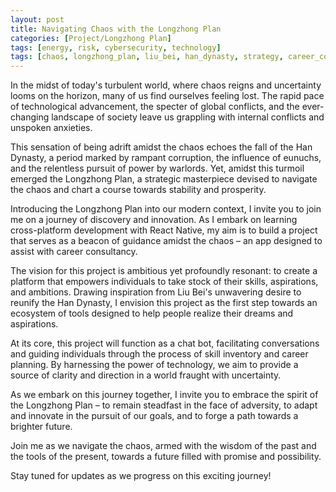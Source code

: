 ```yaml
---
layout: post
title: Navigating Chaos with the Longzhong Plan
categories: [Project/Longzhong Plan]
tags: [energy, risk, cybersecurity, technology]
tags: [chaos, longzhong_plan, liu_bei, han_dynasty, strategy, career_consultancy, react_native, cross_platform_development, skill_inventory, innovation, technology, uncertainty, guidance, ambition, future_planning]
---
```


In the midst of today's turbulent world, where chaos reigns and uncertainty looms on the horizon, many of us find ourselves feeling lost. The rapid pace of technological advancement, the specter of global conflicts, and the ever-changing landscape of society leave us grappling with internal conflicts and unspoken anxieties.

This sensation of being adrift amidst the chaos echoes the fall of the Han Dynasty, a period marked by rampant corruption, the influence of eunuchs, and the relentless pursuit of power by warlords. Yet, amidst this turmoil emerged the Longzhong Plan, a strategic masterpiece devised to navigate the chaos and chart a course towards stability and prosperity.

Introducing the Longzhong Plan into our modern context, I invite you to join me on a journey of discovery and innovation. As I embark on learning cross-platform development with React Native, my aim is to build a project that serves as a beacon of guidance amidst the chaos – an app designed to assist with career consultancy.

The vision for this project is ambitious yet profoundly resonant: to create a platform that empowers individuals to take stock of their skills, aspirations, and ambitions. Drawing inspiration from Liu Bei's unwavering desire to reunify the Han Dynasty, I envision this project as the first step towards an ecosystem of tools designed to help people realize their dreams and aspirations.

At its core, this project will function as a chat bot, facilitating conversations and guiding individuals through the process of skill inventory and career planning. By harnessing the power of technology, we aim to provide a source of clarity and direction in a world fraught with uncertainty.

As we embark on this journey together, I invite you to embrace the spirit of the Longzhong Plan – to remain steadfast in the face of adversity, to adapt and innovate in the pursuit of our goals, and to forge a path towards a brighter future.

Join me as we navigate the chaos, armed with the wisdom of the past and the tools of the present, towards a future filled with promise and possibility.

Stay tuned for updates as we progress on this exciting journey!

